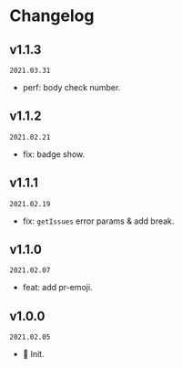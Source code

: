 # Changelog

## v1.1.3

`2021.03.31`

- perf: body check number.

## v1.1.2

`2021.02.21`

- fix: badge show.

## v1.1.1

`2021.02.19`

- fix: `getIssues` error params & add break.

## v1.1.0

`2021.02.07`

- feat: add pr-emoji.

## v1.0.0

`2021.02.05`

- 🎉 Init.
